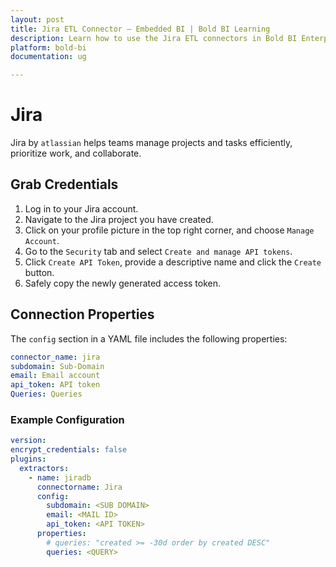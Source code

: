 ```yaml
---
layout: post
title: Jira ETL Connector – Embedded BI | Bold BI Learning
description: Learn how to use the Jira ETL connectors in Bold BI Enterprise Edition. Discover simple steps to integrate data smoothly and make the most of your analytics.
platform: bold-bi
documentation: ug

---
```


# Jira

Jira by ``atlassian`` helps teams manage projects and tasks efficiently, prioritize work, and collaborate.

## Grab Credentials

1. Log in to your Jira account.
2. Navigate to the Jira project you have created.
3. Click on your profile picture in the top right corner, and choose `Manage Account`.
4. Go to the `Security` tab and select `Create and manage API tokens`.
5. Click `Create API Token`, provide a descriptive name and click the `Create` button.
6. Safely copy the newly generated access token.

## Connection Properties

The `config` section in a YAML file includes the following properties:

```yaml
connector_name: jira
subdomain: Sub-Domain
email: Email account
api_token: API token
Queries: Queries
```


### Example Configuration

```yaml
version: 
encrypt_credentials: false
plugins:
  extractors:
    - name: jiradb
      connectorname: Jira
      config:
        subdomain: <SUB DOMAIN>
        email: <MAIL ID>
        api_token: <API TOKEN>
      properties:
        # queries: "created >= -30d order by created DESC"
        queries: <QUERY>
```